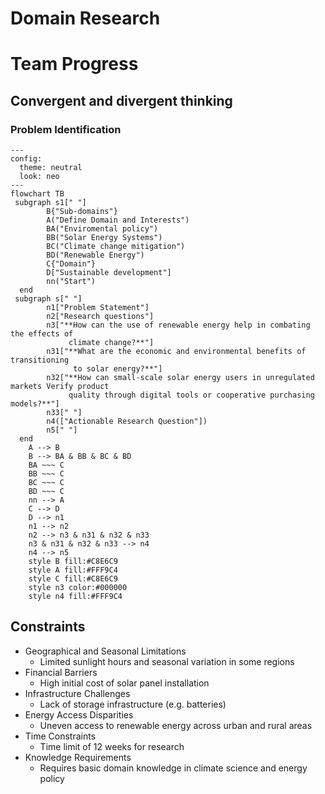 # Domain Research

# Team Progress

## Convergent and divergent thinking

### Problem Identification

```mermaid
---
config:
  theme: neutral
  look: neo
---
flowchart TB
 subgraph s1[" "]
        B{"Sub-domains"}
        A("Define Domain and Interests")
        BA("Enviromental policy")
        BB("Solar Energy Systems")
        BC("Climate change mitigation")
        BD("Renewable Energy")
        C{"Domain"}
        D["Sustainable development"]
        nn("Start")
  end
 subgraph s[" "]
        n1["Problem Statement"]
        n2["Research questions"]
        n3["**How can the use of renewable energy help in combating the effects of
             climate change?**"]
        n31["**What are the economic and environmental benefits of transitioning
              to solar energy?**"]
        n32["**How can small-scale solar energy users in unregulated markets Verify product
             quality through digital tools or cooperative purchasing models?**"]
        n33[" "]
        n4(["Actionable Research Question"])
        n5[" "]
  end
    A --> B
    B --> BA & BB & BC & BD
    BA ~~~ C
    BB ~~~ C
    BC ~~~ C
    BD ~~~ C
    nn --> A
    C --> D
    D --> n1
    n1 --> n2
    n2 --> n3 & n31 & n32 & n33
    n3 & n31 & n32 & n33 --> n4
    n4 --> n5
    style B fill:#C8E6C9
    style A fill:#FFF9C4
    style C fill:#C8E6C9
    style n3 color:#000000
    style n4 fill:#FFF9C4

```

## Constraints

- Geographical and Seasonal Limitations
  - Limited sunlight hours and seasonal variation in some regions
- Financial Barriers
  - High initial cost of solar panel installation
- Infrastructure Challenges
  - Lack of storage infrastructure (e.g. batteries)
- Energy Access Disparities
  - Uneven access to renewable energy across urban and rural areas
- Time Constraints
  - Time limit of 12 weeks for research
- Knowledge Requirements
  - Requires basic domain knowledge in climate science and energy policy
